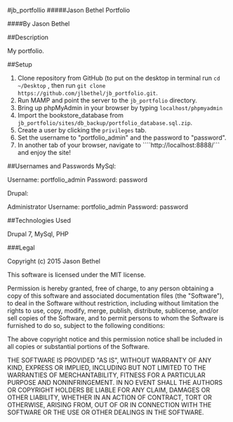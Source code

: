 #jb_portfollio
#####Jason Bethel Portfolio

####By Jason Bethel

##Description

My portfolio.

##Setup

1. Clone repository from GitHub (to put on the desktop in terminal run ```cd ~/Desktop``` , then run ```git clone https://github.com/jlbethel/jb_portfolio.git```.
2. Run MAMP and point the server to the ```jb_portfolio``` directory.
3. Bring up phpMyAdmin in your browser by typing ```localhost/phpmyadmin```
4. Import the bookstore_database from ```jb_portfolio/sites/db_backup/portfolio_database.sql.zip```.
5. Create a user by clicking the ```privileges``` tab.
6. Set the username to "portfolio_admin" and the password to "password".
7. In another tab of your browser, navigate to ````http://localhost:8888/``` and enjoy the site!


##Usernames and Passwords
MySql:

Username: portfolio_admin
Password: password

Drupal:

Administrator
Username: portfolio_admin
Password: password


##Technologies Used

Drupal 7, MySql, PHP

###Legal

Copyright (c) 2015 Jason Bethel

This software is licensed under the MIT license.

Permission is hereby granted, free of charge, to any person obtaining a copy of this software and associated documentation files (the "Software"), to deal in the Software without restriction, including without limitation the rights to use, copy, modify, merge, publish, distribute, sublicense, and/or sell copies of the Software, and to permit persons to whom the Software is furnished to do so, subject to the following conditions:

The above copyright notice and this permission notice shall be included in all copies or substantial portions of the Software.

THE SOFTWARE IS PROVIDED "AS IS", WITHOUT WARRANTY OF ANY KIND, EXPRESS OR IMPLIED, INCLUDING BUT NOT LIMITED TO THE WARRANTIES OF MERCHANTABILITY, FITNESS FOR A PARTICULAR PURPOSE AND NONINFRINGEMENT. IN NO EVENT SHALL THE AUTHORS OR COPYRIGHT HOLDERS BE LIABLE FOR ANY CLAIM, DAMAGES OR OTHER LIABILITY, WHETHER IN AN ACTION OF CONTRACT, TORT OR OTHERWISE, ARISING FROM, OUT OF OR IN CONNECTION WITH THE SOFTWARE OR THE USE OR OTHER DEALINGS IN THE SOFTWARE.
